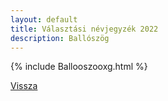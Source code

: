```yaml
---
layout: default
title: Választási névjegyzék 2022
description: Ballószög
---
```


{% include Ballooszooxg.html %}

[Vissza](./)